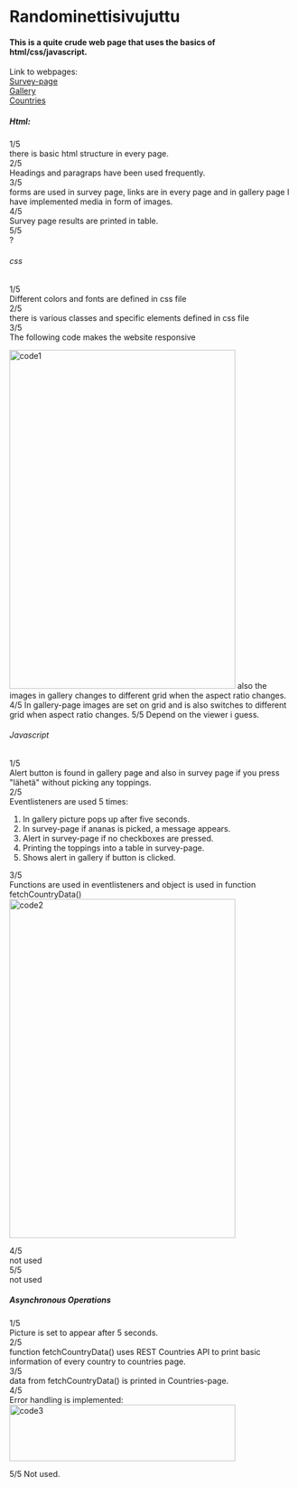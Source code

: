 # Randominettisivujuttu
#### This is a quite crude web page that uses the basics of html/css/javascript.

Link to webpages:  
 [Survey-page](html/survey.html)  
 [Gallery](html/index.html)  
 [Countries](html/countries.html)  


##### Html:
1/5  
there is basic html structure in every page.  
2/5  
Headings and paragraps have been used frequently.  
3/5  
forms are used in survey page, links are in every page and in gallery page I have implemented media in form of images.  
4/5  
Survey page results are printed in table.  
5/5  
?  
  
###### css  
1/5  
Different colors and fonts are defined in css file  
2/5  
there is various classes and specific elements defined in css file  
3/5  
The following code makes the website responsive  

<img src="https://github.com/R00YliK/Randominettisivujuttu/assets/127958381/8d220b90-0eb6-40eb-bb07-c5e406a82bed" width="400" height="600" alt="code1">  
also the images in gallery changes to different grid when the aspect ratio changes.  
4/5  
In gallery-page images are set on grid and is also switches to different grid when aspect ratio changes.  
5/5  
Depend on the viewer i guess.  

###### Javascript  
1/5  
Alert button is found in gallery page and also in survey page if you press "lähetä" without picking any toppings.  
2/5  
Eventlisteners are used 5 times:  
1. In gallery picture pops up after five seconds.
2. In survey-page if ananas is picked, a message appears.
3. Alert in survey-page if no checkboxes are pressed.
4. Printing the toppings into a table in survey-page.
5. Shows alert in gallery if button is clicked.  

3/5  
Functions are used in eventlisteners and object is used in function fetchCountryData()  
<img src="https://github.com/R00YliK/Randominettisivujuttu/assets/127958381/6ede4714-46eb-4c1a-98c2-b4ce17d4f45a" width="400" height="600" alt="code2">  

4/5  
not used  
5/5  
not used  

##### Asynchronous Operations  
1/5  
Picture is set to appear after 5 seconds.  
2/5  
function fetchCountryData() uses REST Countries API to print basic information of every country to countries page.  
3/5  
data from fetchCountryData() is printed in Countries-page.  
4/5  
Error handling is implemented:  
<img src="https://github.com/R00YliK/Randominettisivujuttu/assets/127958381/28eafa9b-3a73-4cd2-8f79-ca06565ad8e8" width="400" height="100" alt="code3">  

5/5 
Not used.  













